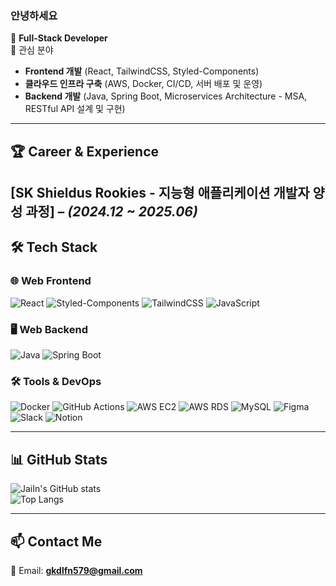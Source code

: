 ### 안녕하세요
🔹 **Full-Stack Developer**  
🔹 관심 분야  
  - **Frontend 개발** (React, TailwindCSS, Styled-Components)  
  - **클라우드 인프라 구축** (AWS, Docker, CI/CD, 서버 배포 및 운영)  
  - **Backend 개발** (Java, Spring Boot, Microservices Architecture - MSA, RESTful API 설계 및 구현)

---

## 🏆 Career & Experience  
**[SK Shieldus Rookies - 지능형 애플리케이션 개발자 양성 과정]** – *(2024.12 ~ 2025.06)*  
---

## 🛠 Tech Stack  

### **🌐 Web Frontend**  
![React](https://img.shields.io/badge/React-61DAFB?style=flat-square&logo=react&logoColor=white)  ![Styled-Components](https://img.shields.io/badge/Styled--Components-DB7093?style=flat-square&logo=styled-components&logoColor=white)  ![TailwindCSS](https://img.shields.io/badge/TailwindCSS-06B6D4?style=flat-square&logo=tailwindcss&logoColor=white)  ![JavaScript](https://img.shields.io/badge/JavaScript-F7DF1E?style=flat-square&logo=javascript&logoColor=black)  

### **🖥 Web Backend**  
![Java](https://img.shields.io/badge/Java-007396?style=flat-square&logo=java&logoColor=white)  ![Spring Boot](https://img.shields.io/badge/SpringBoot-6DB33F?style=flat-square&logo=springboot&logoColor=white)

### **🛠 Tools & DevOps**  
![Docker](https://img.shields.io/badge/Docker-2496ED?style=flat-square&logo=docker&logoColor=white)  ![GitHub Actions](https://img.shields.io/badge/GitHub_Actions-2088FF?style=flat-square&logo=github-actions&logoColor=white)  ![AWS EC2](https://img.shields.io/badge/AWS%20EC2-FF9900?style=flat-square&logo=amazonec2&logoColor=white)  ![AWS RDS](https://img.shields.io/badge/AWS%20RDS-527FFF?style=flat-square&logo=amazonrds&logoColor=white)  ![MySQL](https://img.shields.io/badge/MySQL-4479A1?style=flat-square&logo=mysql&logoColor=white)  ![Figma](https://img.shields.io/badge/Figma-F24E1E?style=flat-square&logo=figma&logoColor=white)  ![Slack](https://img.shields.io/badge/Slack-4A154B?style=flat-square&logo=slack&logoColor=white)  ![Notion](https://img.shields.io/badge/Notion-000000?style=flat-square&logo=notion&logoColor=white)  

---

## 📊 GitHub Stats  
![JaiIn's GitHub stats](https://github-readme-stats.vercel.app/api?username=JaiIn&show_icons=true&count_private=true&hide_title=true&hide=prs&theme=radical)  
![Top Langs](https://github-readme-stats.vercel.app/api/top-langs/?username=JaiIn&layout=compact&theme=radical)  

---

## 📫 Contact Me  
📧 Email: **gkdlfn579@gmail.com**
